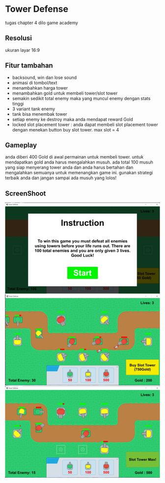 # Tower Defense
tugas chapter 4 dilo game academy

## Resolusi

ukuran layar 16:9
 
## Fitur tambahan

- backsound, win dan lose sound
- animasi di tombol/text
- menambahkan harga tower
- menambahkan gold untuk membeli tower/slot tower
- semakin sedikit total enemy maka yang muncul enemy dengan stats tinggi
- 3 variant tank enemy
- tank bisa menembak tower
- setiap enemy ke destroy maka anda mendapat reward Gold
- locked slot placement tower : anda dapat membeli slot placement tower dengan menekan button buy slot tower. max slot = 4

## Gameplay

anda diberi 400 Gold di awal permainan untuk membeli tower. untuk mendapatkan gold anda harus mengalahkan musuh. ada total 100 musuh yang siap menyerang tower anda dan anda harus bertahan dan mengalahkan semuanya untuk memenangkan game ini. gunakan strategi terbaik anda dan jangan sampai ada musuh yang lolos!

## ScreenShoot
![](https://github.com/yashlan/Tower-Defense/blob/main/ss/ss1.png) <br>
![](https://github.com/yashlan/Tower-Defense/blob/main/ss/ss2.png) <br>
![](https://github.com/yashlan/Tower-Defense/blob/main/ss/ss3.png)

